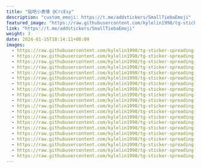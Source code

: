 ```yaml
---
title: "贴吧小表情 @CrcEsy"
description: "custom_emoji: https://t.me/addstickers/SmallTiebaEmoji"
featured_image: "https://raw.githubusercontent.com/kylelin1998/tg-sticker-spreading-worldwide-images/main/img/7fdca256-b7fa-43c4-ac39-b988b767fd7f.jpg"
link: "https://t.me/addstickers/SmallTiebaEmoji"
weight: 3
date: 2024-01-15T18:14:11+08:00
images:
  - https://raw.githubusercontent.com/kylelin1998/tg-sticker-spreading-worldwide-images/main/img/7fdca256-b7fa-43c4-ac39-b988b767fd7f.jpg
  - https://raw.githubusercontent.com/kylelin1998/tg-sticker-spreading-worldwide-images/main/img/14646041-cdee-4c02-b555-84438f75fd12.jpg
  - https://raw.githubusercontent.com/kylelin1998/tg-sticker-spreading-worldwide-images/main/img/2e3e025e-63f1-45c5-be3c-a47f69a41a7c.jpg
  - https://raw.githubusercontent.com/kylelin1998/tg-sticker-spreading-worldwide-images/main/img/747baf7f-1a0b-49a0-8214-f2c1c3579172.jpg
  - https://raw.githubusercontent.com/kylelin1998/tg-sticker-spreading-worldwide-images/main/img/638dcbb7-ab3a-4a89-a877-53a271cf950a.jpg
  - https://raw.githubusercontent.com/kylelin1998/tg-sticker-spreading-worldwide-images/main/img/0d7626f6-6c43-49a2-a789-7e0a269b06bc.jpg
  - https://raw.githubusercontent.com/kylelin1998/tg-sticker-spreading-worldwide-images/main/img/26b82973-880a-42c0-a39c-be927c8fb3a1.jpg
  - https://raw.githubusercontent.com/kylelin1998/tg-sticker-spreading-worldwide-images/main/img/61a9670a-0eb7-4505-be83-f389efb9e5fd.jpg
  - https://raw.githubusercontent.com/kylelin1998/tg-sticker-spreading-worldwide-images/main/img/ba088017-bef9-4b82-9674-6337715382a3.jpg
  - https://raw.githubusercontent.com/kylelin1998/tg-sticker-spreading-worldwide-images/main/img/3a940aea-719c-4011-97a6-179ace9bf038.jpg
  - https://raw.githubusercontent.com/kylelin1998/tg-sticker-spreading-worldwide-images/main/img/0552f47e-2ba5-466c-8c52-7a173c80b610.jpg
  - https://raw.githubusercontent.com/kylelin1998/tg-sticker-spreading-worldwide-images/main/img/a9b9db06-d5ff-4815-a290-2b2446d5b8c5.jpg
  - https://raw.githubusercontent.com/kylelin1998/tg-sticker-spreading-worldwide-images/main/img/4ab16bf6-8f8c-4186-a6c3-94f035245b60.jpg
  - https://raw.githubusercontent.com/kylelin1998/tg-sticker-spreading-worldwide-images/main/img/6f0ab925-e478-4178-a572-066613aa1915.jpg
  - https://raw.githubusercontent.com/kylelin1998/tg-sticker-spreading-worldwide-images/main/img/ba93e0c9-5064-4b9a-964f-45abe477b7d9.jpg
  - https://raw.githubusercontent.com/kylelin1998/tg-sticker-spreading-worldwide-images/main/img/9e6cda2e-f746-44e0-a908-a39b71942ae8.jpg
  - https://raw.githubusercontent.com/kylelin1998/tg-sticker-spreading-worldwide-images/main/img/9d945194-70fe-4c0d-9bd9-09f2d53d2ce5.jpg
  - https://raw.githubusercontent.com/kylelin1998/tg-sticker-spreading-worldwide-images/main/img/df2db557-10cc-4f76-8a2b-180dc41e8bd7.jpg
  - https://raw.githubusercontent.com/kylelin1998/tg-sticker-spreading-worldwide-images/main/img/30398203-f387-4755-b99d-6c050c082973.jpg
  - https://raw.githubusercontent.com/kylelin1998/tg-sticker-spreading-worldwide-images/main/img/ae9d4aff-5bc2-46fe-a93b-5eeec1518520.jpg
---
```


